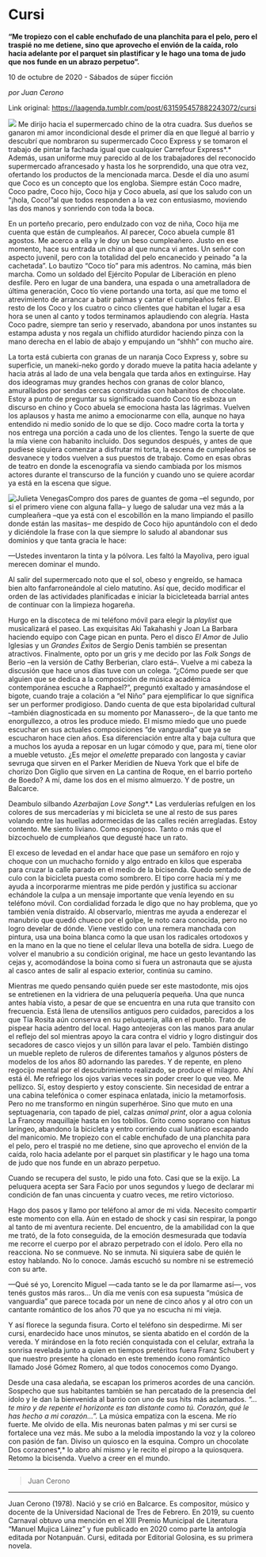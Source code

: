 # Cursi

**“Me tropiezo con el cable enchufado de una planchita para el pelo, pero el traspié no me detiene, sino que aprovecho el envión de la caída, rolo hacia adelante por el parquet sin plastificar y le hago una toma de judo que nos funde en un abrazo perpetuo”.**

10 de octubre de 2020 - Sábados de súper ficción

_por Juan Cerono_

Link original: https://laagenda.tumblr.com/post/631595457882243072/cursi

![](https://64.media.tumblr.com/f7d508ec10b90c22c741645f9162acb1/2ee0079cc05102e1-e2/s500x750/4cb06cfbc9a23cc66688d0282558ea98a690b0d1.jpg)
Me dirijo hacia el supermercado chino de la otra cuadra. Sus dueños se ganaron mi amor incondicional desde el primer día en que llegué al barrio y descubrí que nombraron su supermercado Coco Express y se tomaron el trabajo de pintar la fachada igual que cualquier Carrefour Express*.* Además, usan uniforme muy parecido al de los trabajadores del reconocido supermercado afrancesado y hasta los he sorprendido, una que otra vez, ofertando los productos de la mencionada marca. Desde el día uno asumí que Coco es un concepto que los engloba. Siempre están Coco madre, Coco padre, Coco hijo, Coco hija y Coco abuela, así que los saludo con un “¡hola, Coco!”al que todos responden a la vez con entusiasmo, moviendo las dos manos y sonriendo con toda la boca. 

En un porteño precario, pero endulzado con voz de niña, Coco hija me cuenta que están de cumpleaños. Al parecer, Coco abuela cumple 81 agostos. Me acerco a ella y le doy un beso cumpleañero. Justo en ese momento, hace su entrada un chino al que nunca vi antes. Un señor con aspecto juvenil, pero con la totalidad del pelo encanecido y peinado “a la cachetada”. Lo bautizo “Coco tío” para mis adentros. No camina, más bien marcha. Como un soldado del Ejército Popular de Liberación en pleno desfile. Pero en lugar de una bandera, una espada o una ametralladora de última generación, Coco tío viene portando una torta, así que me tomo el atrevimiento de arrancar a batir palmas y cantar el cumpleaños feliz. El resto de los Coco y los cuatro o cinco clientes que habitan el lugar a esa hora se unen al canto y todos terminamos aplaudiendo con alegría. Hasta Coco padre, siempre tan serio y reservado, abandona por unos instantes su estampa adusta y nos regala un chiflido aturdidor haciendo pinza con la mano derecha en el labio de abajo y empujando un “shhh” con mucho aire. 

La torta está cubierta con granas de un naranja Coco Express y, sobre su superficie, un maneki-neko gordo y dorado mueve la patita hacia adelante y hacia atrás al lado de una vela bengala que tarda años en extinguirse. Hay dos ideogramas muy grandes hechos con granas de color blanco, amurallados por sendas cercas construidas con habanitos de chocolate. Estoy a punto de preguntar su significado cuando Coco tío esboza un discurso en chino y Coco abuela se emociona hasta las lágrimas. Vuelven los aplausos y hasta me animo a emocionarme con ella, aunque no haya entendido ni medio sonido de lo que se dijo. Coco madre corta la torta y nos entrega una porción a cada uno de los clientes. Tengo la suerte de que la mía viene con habanito incluido. Dos segundos después, y antes de que pudiese siquiera comenzar a disfrutar mi torta, la escena de cumpleaños se desvanece y todos vuelven a sus puestos de trabajo. Como en esas obras de teatro en donde la escenografía va siendo cambiada por los mismos actores durante el transcurso de la función y cuando uno se quiere acordar ya está en la escena que sigue. 

![Julieta Venegas](https://64.media.tumblr.com/2fc7ad87b2cc91e799d493362c718236/2ee0079cc05102e1-d8/s250x400/271376eae40fbc8c7b6290c0af96d354b37e8eba.jpg)Compro dos pares de guantes de goma –el segundo, por si el primero viene con alguna falla– y luego de saludar una vez más a la cumpleañera –que ya está con el escobillón en la mano limpiando el pasillo donde están las masitas– me despido de Coco hijo apuntándolo con el dedo y diciéndole la frase con la que siempre lo saludo al abandonar sus dominios y que tanta gracia le hace:

—Ustedes inventaron la tinta y la pólvora. Les faltó la Mayoliva, pero igual merecen dominar el mundo.

Al salir del supermercado noto que el sol, obeso y engreído, se hamaca bien alto fanfarroneándole al cielo matutino. Así que, decido modificar el orden de las actividades planificadas e iniciar la bicicleteada barrial antes de continuar con la limpieza hogareña. 

Hurgo en la discoteca de mi teléfono móvil para elegir la *playlist* que musicalizará el paseo. Las exquisitas Aki Takahashi y Joan La Barbara haciendo equipo con Cage pican en punta. Pero el disco *El Amor* de Julio Iglesias y un *Grandes Éxitos* de Sergio Denis también se presentan atractivos. Finalmente, opto por un gris y me decido por las *Folk Songs* de Berio –en la versión de Cathy Berberian, claro está–. Vuelve a mi cabeza la discusión que hace unos días tuve con un colega. “¿Cómo puede ser que alguien que se dedica a la composición de música académica contemporánea escuche a Raphael?”, preguntó exaltado y amasándose el bigote, cuando traje a colación a “el Niño” para ejemplificar lo que significa ser un performer prodigioso. Dando cuenta de que esta bipolaridad cultural –también diagnosticada en su momento por Manassero–, de la que tanto me enorgullezco, a otros les produce miedo. El mismo miedo que uno puede escuchar en sus actuales composiciones “de vanguardia” que ya se escucharon hace cien años. Esa diferenciación entre alta y baja cultura que a muchos los ayuda a reposar en un lugar cómodo y que, para mí, tiene olor a mueble vetusto. ¿Es mejor el *omelette* preparado con langosta y caviar sevruga que sirven en el Parker Meridien de Nueva York que el bife de chorizo Don Giglio que sirven en La cantina de Roque, en el barrio porteño de Boedo? A mí, dame los dos en el mismo almuerzo. Y de postre, un Balcarce.

Deambulo silbando *Azerbaijan Love Song**.* Las verdulerías refulgen en los colores de sus mercaderías y mi bicicleta se une al resto de sus pares volando entre las huellas adormecidas de las calles recién arregladas. Estoy contento. Me siento liviano. Como esponjoso. Tanto o más que el bizcochuelo de cumpleaños que degusté hace un rato. 

El exceso de levedad en el andar hace que pase un semáforo en rojo y choque con un muchacho fornido y algo entrado en kilos que esperaba para cruzar la calle parado en el medio de la bicisenda. Quedo sentado de culo con la bicicleta puesta como sombrero. El tipo corre hacia mí y me ayuda a incorporarme mientras me pide perdón y justifica su accionar echándole la culpa a un mensaje importante que venía leyendo en su teléfono móvil. Con cordialidad forzada le digo que no hay problema, que yo también venía distraído. Al observarlo, mientras me ayuda a enderezar el manubrio que quedó chueco por el golpe, le noto cara conocida, pero no logro develar de dónde. Viene vestido con una remera manchada con pintura, usa una boina blanca como la que usan los radicales ortodoxos y en la mano en la que no tiene el celular lleva una botella de sidra. Luego de volver el manubrio a su condición original, me hace un gesto levantando las cejas y, acomodándose la boina como si fuera un astronauta que se ajusta al casco antes de salir al espacio exterior, continúa su camino. 

Mientras me quedo pensando quién puede ser este mastodonte, mis ojos se entretienen en la vidriera de una peluquería pequeña. Una que nunca antes había visto, a pesar de que se encuentra en una ruta que transito con frecuencia. Está llena de utensilios antiguos pero cuidados, parecidos a los que Tía Rosita aún conserva en su peluquería, allá en el pueblo. Trato de pispear hacia adentro del local. Hago anteojeras con las manos para anular el reflejo del sol mientras apoyo la cara contra el vidrio y logro distinguir dos secadores de casco viejos y un sillón para lavar el pelo. También distingo un mueble repleto de ruleros de diferentes tamaños y algunos pósters de modelos de los años 80 adornando las paredes. Y de repente, en pleno regocijo mental por el descubrimiento realizado, se produce el milagro. Ahí está él. Me refriego los ojos varias veces sin poder creer lo que veo. Me pellizco. Sí, estoy despierto y estoy consciente. Sin necesidad de entrar a una cabina telefónica o comer espinaca enlatada, inicio la metamorfosis. Pero no me transformo en ningún superhéroe. Sino que muto en una septuagenaria, con tapado de piel, calzas *animal print*, olor a agua colonia La Francoy maquillaje hasta en los tobillos. Grito como soprano con hiatus laríngeo, abandono la bicicleta y entro corriendo cual lunático escapando del manicomio. Me tropiezo con el cable enchufado de una planchita para el pelo, pero el traspié no me detiene, sino que aprovecho el envión de la caída, rolo hacia adelante por el parquet sin plastificar y le hago una toma de judo que nos funde en un abrazo perpetuo.

Cuando se recupera del susto, le pido una foto. Casi que se la exijo. La peluquera acepta ser Sara Facio por unos segundos y luego de declarar mi condición de fan unas cincuenta y cuatro veces, me retiro victorioso. 

Hago dos pasos y llamo por teléfono al amor de mi vida. Necesito compartir este momento con ella. Aún en estado de shock y casi sin respirar, la pongo al tanto de mi aventura reciente. Del encuentro, de la amabilidad con la que me trató, de la foto conseguida, de la emoción desmesurada que todavía me recorre el cuerpo por el abrazo perpetrado con el ídolo. Pero ella no reacciona. No se conmueve. No se inmuta. Ni siquiera sabe de quién le estoy hablando. No lo conoce. Jamás escuchó su nombre ni se estremeció con su arte. 

—Qué sé yo, Lorencito Miguel —cada tanto se le da por llamarme así—, vos tenés gustos más raros… Un día me venís con esa supuesta “música de vanguardia” que parece tocada por un nene de cinco años y al otro con un cantante romántico de los años 70 que ya no escucha ni mi vieja.

Y así florece la segunda fisura. Corto el teléfono sin despedirme. Mi ser cursi, enardecido hace unos minutos, se sienta abatido en el cordón de la vereda. Y mirándose en la foto recién conquistada con el celular, extraña la sonrisa revelada junto a quien en tiempos pretéritos fuera Franz Schubert y que nuestro presente ha clonado en este tremendo ícono romántico llamado José Gómez Romero, al que todos conocemos como Dyango. 

Desde una casa aledaña, se escapan los primeros acordes de una canción. Sospecho que sus habitantes también se han percatado de la presencia del ídolo y le dan la bienvenida al barrio con uno de sus hits más aclamados. *“… te miro y de repente el horizonte es tan distante como tú. Corazón, qué le has hecho a mi corazón…”.* La música empatiza con la escena. Me río fuerte. Me olvido de ella. Mis neuronas baten palmas y mi ser cursi se fortalece una vez más. Me subo a la melodía impostando la voz y la coloreo con pasión de fan. Diviso un quiosco en la esquina. Compro un chocolate Dos corazones*,* lo abro ahí mismo y le recito el piropo a la quiosquera. Retomo la bicisenda. Vuelvo a creer en el mundo. 



---

>Juan Cerono
------------

Juan Cerono (1978). Nació y se crió en Balcarce. Es compositor, músico y docente de la Universidad Nacional de Tres de Febrero. En 2019, su cuento Carnaval obtuvo una mención en el XIII Premio Municipal de Literatura “Manuel Mujica Láinez” y fue publicado en 2020 como parte la antología editada por Notanpuán. Cursi, editada por Editorial Golosina, es su primera novela.

